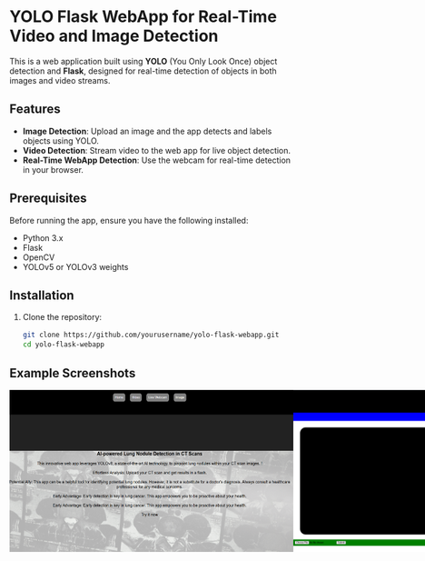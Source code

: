 # YOLO Flask WebApp for Real-Time Video and Image Detection

This is a web application built using **YOLO** (You Only Look Once) object detection and **Flask**, designed for real-time detection of objects in both images and video streams.

## Features
- **Image Detection**: Upload an image and the app detects and labels objects using YOLO.
- **Video Detection**: Stream video to the web app for live object detection.
- **Real-Time WebApp Detection**: Use the webcam for real-time detection in your browser.

## Prerequisites
Before running the app, ensure you have the following installed:
- Python 3.x
- Flask
- OpenCV
- YOLOv5 or YOLOv3 weights

## Installation

1. Clone the repository:
   ```bash
   git clone https://github.com/yourusername/yolo-flask-webapp.git
   cd yolo-flask-webapp
   ```

## Example Screenshots

<div style="display: flex; justify-content: space-between;">
  <img src="screenshot/y1.png" alt="ChatBot" width="500" />
  <img src="screenshot/y3.png" alt="Image Analyzer" width="500" />
</div>
